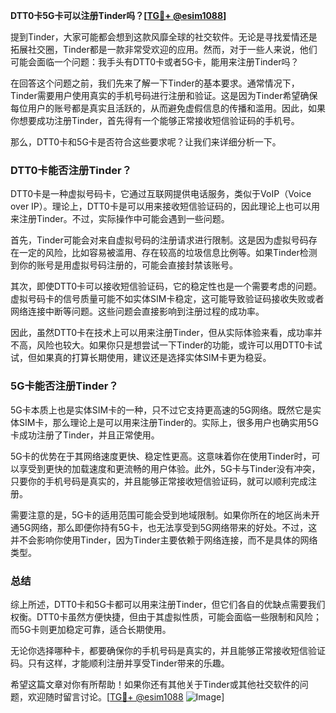 **DTT0卡5G卡可以注册Tinder吗？[[TG💪+ @esim1088](https://t.me/s/esim1088)]**

提到Tinder，大家可能都会想到这款风靡全球的社交软件。无论是寻找爱情还是拓展社交圈，Tinder都是一款非常受欢迎的应用。然而，对于一些人来说，他们可能会面临一个问题：我手头有DTT0卡或者5G卡，能用来注册Tinder吗？

在回答这个问题之前，我们先来了解一下Tinder的基本要求。通常情况下，Tinder需要用户使用真实的手机号码进行注册和验证。这是因为Tinder希望确保每位用户的账号都是真实且活跃的，从而避免虚假信息的传播和滥用。因此，如果你想要成功注册Tinder，首先得有一个能够正常接收短信验证码的手机号。

那么，DTT0卡和5G卡是否符合这些要求呢？让我们来详细分析一下。

### DTT0卡能否注册Tinder？

DTT0卡是一种虚拟号码卡，它通过互联网提供电话服务，类似于VoIP（Voice over IP）。理论上，DTT0卡是可以用来接收短信验证码的，因此理论上也可以用来注册Tinder。不过，实际操作中可能会遇到一些问题。

首先，Tinder可能会对来自虚拟号码的注册请求进行限制。这是因为虚拟号码存在一定的风险，比如容易被滥用、存在较高的垃圾信息比例等。如果Tinder检测到你的账号是用虚拟号码注册的，可能会直接封禁该账号。

其次，即使DTT0卡可以接收短信验证码，它的稳定性也是一个需要考虑的问题。虚拟号码卡的信号质量可能不如实体SIM卡稳定，这可能导致验证码接收失败或者网络连接中断等问题。这些问题会直接影响到注册过程的成功率。

因此，虽然DTT0卡在技术上可以用来注册Tinder，但从实际体验来看，成功率并不高，风险也较大。如果你只是想尝试一下Tinder的功能，或许可以用DTT0卡试试，但如果真的打算长期使用，建议还是选择实体SIM卡更为稳妥。

### 5G卡能否注册Tinder？

5G卡本质上也是实体SIM卡的一种，只不过它支持更高速的5G网络。既然它是实体SIM卡，那么理论上是可以用来注册Tinder的。实际上，很多用户也确实用5G卡成功注册了Tinder，并且正常使用。

5G卡的优势在于其网络速度更快、稳定性更高。这意味着你在使用Tinder时，可以享受到更快的加载速度和更流畅的用户体验。此外，5G卡与Tinder没有冲突，只要你的手机号码是真实的，并且能够正常接收短信验证码，就可以顺利完成注册。

需要注意的是，5G卡的适用范围可能会受到地域限制。如果你所在的地区尚未开通5G网络，那么即便你持有5G卡，也无法享受到5G网络带来的好处。不过，这并不会影响你使用Tinder，因为Tinder主要依赖于网络连接，而不是具体的网络类型。

### 总结

综上所述，DTT0卡和5G卡都可以用来注册Tinder，但它们各自的优缺点需要我们权衡。DTT0卡虽然方便快捷，但由于其虚拟性质，可能会面临一些限制和风险；而5G卡则更加稳定可靠，适合长期使用。

无论你选择哪种卡，都要确保你的手机号码是真实的，并且能够正常接收短信验证码。只有这样，才能顺利注册并享受Tinder带来的乐趣。

希望这篇文章对你有所帮助！如果你还有其他关于Tinder或其他社交软件的问题，欢迎随时留言讨论。[[TG💪+ @esim1088](https://t.me/s/esim1088) ![Image](https://i.postimg.cc/4NQfJmqS/Snipaste-2025-05-13-00-14-12.png)]
